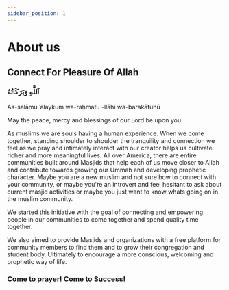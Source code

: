 ```yaml
---
sidebar_position: 1
---
```


# About us

## Connect For Pleasure Of Allah

### ٱللَّٰهِ وَبَرَكَاتُهُ

As-salāmu ʿalaykum wa-raḥmatu -llāhi wa-barakātuhū

May the peace, mercy and blessings of our Lord be upon you

As muslims we are souls having a human experience. When we come together, standing shoulder to shoulder the tranquility and connection we feel as we pray and intimately interact with our creator helps us cultivate richer and more meaningful lives.
All over America, there are entire communities built around Masjids that help each of us move closer to Allah and contribute towards growing our Ummah and developing prophetic character. Maybe you are a new muslim and not sure how to connect with your community, or maybe you're an introvert and feel hesitant to ask about current masjid activities or maybe you just want to know whats going on in the muslim community. 

We started this initiative with the goal of connecting and empowering people in our communities to come together and spend quality time together. 

We also aimed to provide Masjids and organizations with a free platform for community members to find them and to grow their congregation and student body. Ultimately to encourage a more conscious, welcoming and prophetic way of life. 


### Come to prayer! Come to Success!
